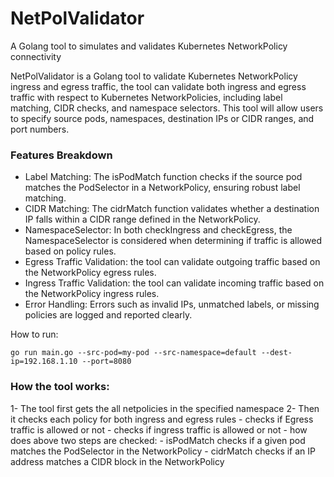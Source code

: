 # NetPolValidator
A Golang tool to simulates and validates Kubernetes NetworkPolicy connectivity

NetPolValidator is a Golang tool to validate Kubernetes NetworkPolicy ingress and egress traffic, the tool can validate both ingress and egress traffic with respect to Kubernetes NetworkPolicies, including label matching, CIDR checks, and namespace selectors. This tool will allow users to specify source pods, namespaces, destination IPs or CIDR ranges, and port numbers.

### Features Breakdown
- Label Matching: The isPodMatch function checks if the source pod matches the PodSelector in a NetworkPolicy, ensuring robust label matching.
- CIDR Matching: The cidrMatch function validates whether a destination IP falls within a CIDR range defined in the NetworkPolicy.
- NamespaceSelector: In both checkIngress and checkEgress, the NamespaceSelector is considered when determining if traffic is allowed based on policy rules.
- Egress Traffic Validation: the tool can validate outgoing traffic based on the NetworkPolicy egress rules.
- Ingress Traffic Validation: the tool can validate incoming traffic based on the NetworkPolicy ingress rules.
- Error Handling: Errors such as invalid IPs, unmatched labels, or missing policies are logged and reported clearly.


How to run:
``` 
go run main.go --src-pod=my-pod --src-namespace=default --dest-ip=192.168.1.10 --port=8080
```

### How the tool works:
1- The tool first gets the all netpolicies in the specified namespace
2- Then it checks each policy for both ingress and egress rules
    - checks if Egress traffic is allowed or not
    - checks if ingress traffic is allowed or not
        - how does above two steps are checked:
            - isPodMatch checks if a given pod matches the PodSelector in the NetworkPolicy
            - cidrMatch checks if an IP address matches a CIDR block in the NetworkPolicy


